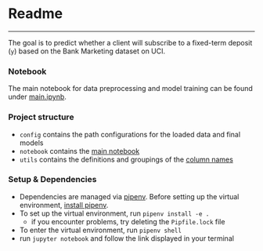 # Readme

---

The goal is to predict whether a client will subscribe to a fixed-term deposit (`y`) based on the Bank Marketing dataset on UCI.

### Notebook
The main notebook for data preprocessing and model training can be found under [main.ipynb](notebooks/main.ipynb).

### Project structure
- `config` contains the path configurations for the loaded data and final models
- `notebook` contains the [main notebook](notebooks/main.ipynb)
- `utils` contains the definitions and groupings of the [column names](utils/column_names.py)

### Setup & Dependencies
- Dependencies are managed via [pipenv](https://pipenv.pypa.io/en/latest/). Before setting up the virtual environment, [install pipenv](https://pipenv.pypa.io/en/latest/installation.html).
- To set up the virtual environment, run `pipenv install -e .`
  - if you encounter problems, try deleting the `Pipfile.lock` file
- To enter the virtual environment, run `pipenv shell` 
- run `jupyter notebook` and follow the link displayed in your terminal
